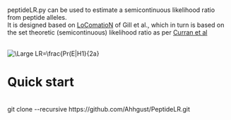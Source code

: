 #

peptideLR.py can be used to estimate a semicontinuous likelihood ratio from peptide alleles. <br>
It is designed based on [LoComatioN](https://doi.org/10.1016/j.forsciint.2006.04.016) of Gill et al., 
which in turn is based on the set theoretic (semicontinuous) likelihood ratio as per [Curran et al](https://doi.org/10.1016/j.forsciint.2004.04.077) <br>
<br>

![\Large LR=\frac{Pr(E|H1}{2a}](https://latex.codecogs.com/svg.latex?LR%3D%5Cfrac%7BPr(E|H_1)%7D%7B2a%7D)



# Quick start
<br>
git clone --recursive https://github.com/Ahhgust/PeptideLR.git
<br>

